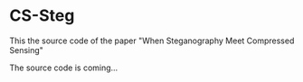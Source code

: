 # CS-Steg
This the source code of the paper "When Steganography Meet Compressed Sensing"

The source code is coming...
